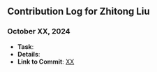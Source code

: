 ## Contribution Log for Zhitong Liu

### October XX, 2024
- **Task**: 
- **Details**: 
- **Link to Commit**: [XX](https://github.com/sophiatangg/CS326Team26/commit/XX)

